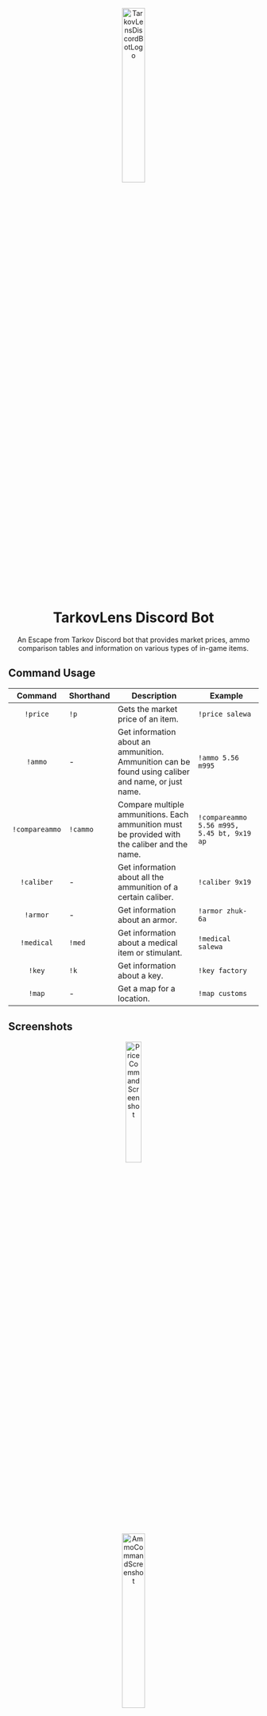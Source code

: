 <p align="center"><img src="https://i.ibb.co/Pj3P8Ms/tarkovlens-logo.png" alt="TarkovLensDiscordBotLogo" width="30%" height="30%" /></p>
<h1 align="center">TarkovLens Discord Bot</h1>

<p align="center">An Escape from Tarkov Discord bot that provides market prices, ammo comparison tables and information on various types of in-game items.</p>

## Command Usage
|     Command    | Shorthand | Description                                                                                        | Example                                    |
|:--------------:|-----------|----------------------------------------------------------------------------------------------------|--------------------------------------------|
| `!price`       | `!p`      | Gets the market price of an item.                                                                  | `!price salewa`                            |
| `!ammo`        | -         | Get information about an ammunition. Ammunition can be found using caliber and name, or just name. | `!ammo 5.56 m995`                          |
| `!compareammo` | `!cammo`  | Compare multiple ammunitions. Each ammunition must be provided with the caliber and the name.      | `!compareammo 5.56 m995, 5.45 bt, 9x19 ap` |
| `!caliber`     | -         | Get information about all the ammunition of a certain caliber.                                     | `!caliber 9x19`                            |
| `!armor`       | -         | Get information about an armor.                                                                    | `!armor zhuk-6a`                           |
| `!medical`     | `!med`    | Get information about a medical item or stimulant.                                                 | `!medical salewa`                          |
| `!key`         | `!k`      | Get information about a key.                                                                       | `!key factory`                             |
| `!map`         | -         | Get a map for a location.                                                                          | `!map customs`                             |

## Screenshots
<p align="center"><img src="https://i.ibb.co/vDy0Lpk/tl-screenshot1.png" alt="PriceCommandScreenshot" width="25%" height="25%" /></p>
<p align="center"><img src="https://i.ibb.co/bHxY67z/tl-screenshot2.png" alt="AmmoCommandScreenshot" width="30%" height="30%" /></p>
<p align="center"><img src="https://i.ibb.co/LJdnfCP/tl-screenshot3.png" alt="KeyCommandScreenshot" width="40%" height="40%" /></p>
<p align="center"><img src="https://i.ibb.co/1bj5hNY/tl-screenshot4.png" alt="CompareammoCommandScreenshot" width="65%" height="65%" /></p>

## Thanks

Big thanks to [Morphy2k](https://www.reddit.com/user/Morphy2k) for all the work he does - without him this project wouldn't exist.

Check out his work here: [Tarkov-Database](https://tarkov-database.com/)

## Tools
Built with C# .Net Core 3.1 and the DSharpPlus Nuget package.
